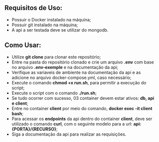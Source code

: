 ## Requisitos de Uso:
- Possuir o Docker instalado na máquina;
- Possuir git instalado na máquina;
- A api a ser testada deve se utilizar do mongodb.
## Como Usar:
- Utilize **git clone** para clonar este repositório;
- Entre na pasta do repositório clonado e crie um arquivo **.env** com base no arquivo **.env-exemple** e na documentação da api;
- Verifique as variaveis de ambiente na documentação da api e as adicione no arquivo docker-compose.yml, caso necessário; 
- Execute o comando **chmod +x run.sh**, para permitir a execução do script;
- Execute o script com o comando **./run.sh**;
- Se tudo ocorrer com sucesso, 03 container devem estar ativos: **db, api e client**;
- Entre no container **client** por meio do comando, **docker exec -it client bash**;
- Para acessar os **endpoints** da api dentro do container **client**, deve ser utilizado o comando **curl**, com o seguinte modelo para a url: **api:{PORTA}/{RECURSO}**;
- Siga a documentação da api para realizar as requisições.